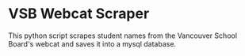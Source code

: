 # VSB Webcat Scraper

This python script scrapes student names from the Vancouver School Board's webcat and saves it into a mysql database.
